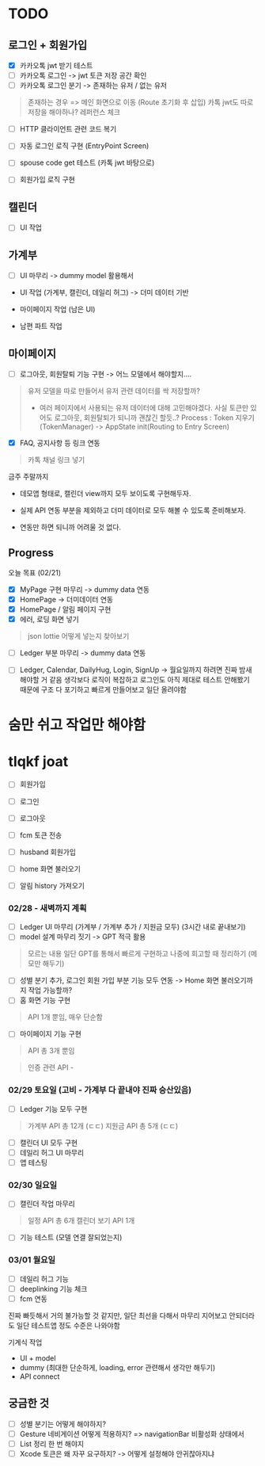 #  TODO

## 로그인 + 회원가입
- [x] 카카오톡 jwt 받기 테스트
- [ ] 카카오톡 로그인 -> jwt 토큰 저장 공간 확인
- [ ] 카카오톡 로그인 분기 -> 존재하는 유저 / 없는 유저
> 존재하는 경우 => 메인 화면으로 이동 (Route 초기화 후 삽입)
> 카톡 jwt도 따로 저장을 해야하나?
> 레퍼런스 체크

- [ ] HTTP 클라이언트 관련 코드 복기
- [ ] 자동 로그인 로직 구현 (EntryPoint Screen)

- [ ] spouse code get 테스트 (카톡 jwt 바탕으로)
- [ ] 회원가입 로직 구현


## 캘린더
- [ ] UI 작업

## 가계부
- [ ] UI 마무리 -> dummy model 활용해서


- UI 작업 (가계부, 캘린더, 데일리 허그) -> 더미 데이터 기반
- 마이페이지 작업 (남은 UI)


- 남편 파트 작업

## 마이페이지
- [ ] 로그아웃, 회원탈퇴 기능 구현 -> 어느 모델에서 해야할지....
> 유저 모델을 따로 만들어서 유저 관련 데이터를 싹 저장할까?
> - 여러 페이지에서 사용되는 유저 데이터에 대해 고민해야겠다.
> 사실 토큰만 있어도 로그아웃, 회원탈퇴가 되니까 괜찮긴 할듯..?
> Process : Token 지우기 (TokenManager) -> AppState init(Routing to Entry Screen)

- [x] FAQ, 공지사항 등 링크 연동
> 카톡 채널 링크 넣기


금주 주말까지
- 데모앱 형태로, 캘린더 view까지 모두 보이도록 구현해두자.
- 실제 API 연동 부분을 제외하고 더미 데이터로 모두 해볼 수 있도록 준비해보자.

- 연동만 하면 되니까 어려울 것 없다.

## Progress

오늘 목표 (02/21)
- [x] MyPage 구현 마무리 -> dummy data 연동
- [x] HomePage -> 더미데이터 연동
- [x] HomePage / 알림 페이지 구현
- [x] 에러, 로딩 화면 넣기
> json lottie 어떻게 넣는지 찾아보기

- [ ] Ledger 부분 마무리 -> dummy data 연동

- [ ] Ledger, Calendar, DailyHug, Login, SignUp -> 월요일까지 하려면 진짜 밤새 해야할 거 같음
생각보다 로직이 복잡하고 로그인도 아직 제대로 테스트 안해봤기 때문에 구조 다 포기하고 빠르게 만들어보고 일단 올려야함

# 숨만 쉬고 작업만 해야함
# tlqkf joat
- [ ] 회원가입
- [ ] 로그인
- [ ] 로그아웃
- [ ] fcm 토큰 전송
- [ ] husband 회원가입

- [ ] home 화면 불러오기
- [ ] 알림 history 가져오기

### 02/28 - 새벽까지 계획
- [ ] Ledger UI 마무리 (가계부 / 가계부 추가 / 지원금 모두) (3시간 내로 끝내보기)
- [ ] model 설계 마무리 짓기 -> GPT 적극 활용
> 모르는 내용 일단 GPT를 통해서 빠르게 구현하고 나중에 회고할 때 정리하기 (메모만 해두기)
- [ ] 성별 분기 추가, 로그인 회원 가입 부분 기능 모두 연동 -> Home 화면 불러오기까지 작업 가능할까?
- [ ] 홈 화면 기능 구현
> API 1개 뿐임, 매우 단순함 
- [ ] 마이페이지 기능 구현
> API 총 3개 뿐임

> 인증 관련 API - 


### 02/29 토요일 (고비 - 가계부 다 끝내야 진짜 승산있음)
- [ ] Ledger 기능 모두 구현
> 가계부 API 총 12개 (ㄷㄷ)
> 지원금 API 총 5개 (ㄷㄷ)
- [ ] 캘린더 UI 모두 구현
- [ ] 데일리 허그 UI 마무리
- [ ] 앱 테스팅

### 02/30 일요일
- [ ] 캘린더 작업 마무리
> 일정 API 총 6개
> 캘린더 보기 API 1개

- [ ] 기능 테스트 (모델 연결 잘되었는지)

### 03/01 월요일
- [ ] 데일리 허그 기능
- [ ] deeplinking 기능 체크
- [ ] fcm 연동

진짜 빠듯해서 거의 불가능할 것 같지만, 일단 최선을 다해서 마무리 지어보고
안되더라도 일단 테스트앱 정도 수준은 나와야함

기계식 작업
- UI + model
- dummy (최대한 단순하게, loading, error 관련해서 생각만 해두기)
- API connect



## 궁금한 것
- [ ] 성별 분기는 어떻게 해야하지?
- [ ] Gesture 네비게이션 어떻게 적용하지? => navigationBar 비활성화 상태에서
- [ ] List 정리 한 번 해야지
- [ ] Xcode 토큰은 왜 자꾸 요구하지? -> 어떻게 설정해야 안귀찮아지냐
